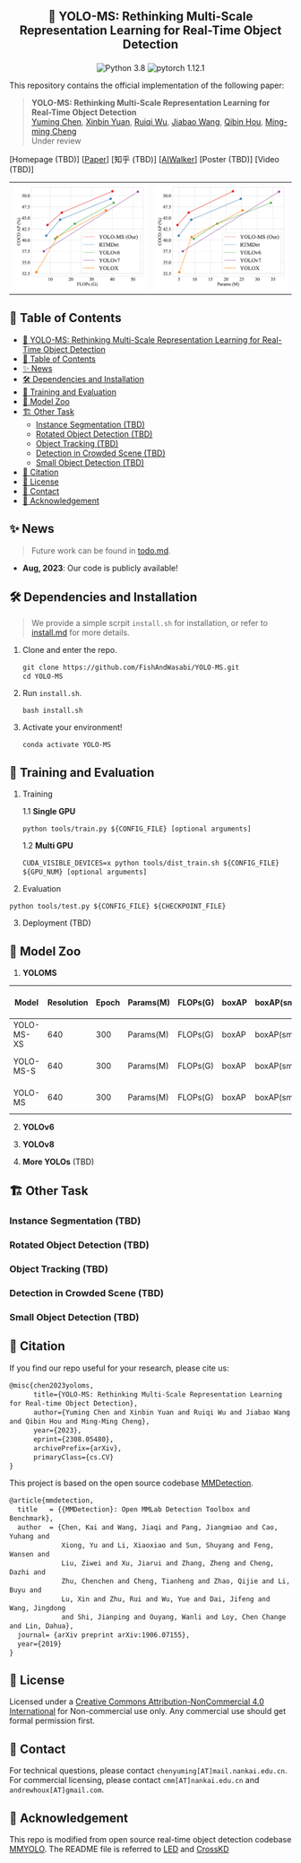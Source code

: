 ## <p align=center> 🚀 YOLO-MS: Rethinking Multi-Scale Representation Learning for Real-Time Object Detection </p>

<div align="center">

![Python 3.8](https://img.shields.io/badge/python-3.8-g) 
![pytorch 1.12.1](https://img.shields.io/badge/pytorch-1.12.0-blue.svg)

</div>

This repository contains the official implementation of the following paper:

> **YOLO-MS: Rethinking Multi-Scale Representation Learning for Real-Time Object Detection**<br/>
> [Yuming Chen](https://www.fishworld.site), [Xinbin Yuan](https://github.com/yuanxinbin), [Ruiqi Wu](https://scholar.google.com/citations?user=0ooNdgUAAAAJ&hl=en), [Jiabao Wang](https://scholar.google.co.uk/citations?hl=en&user=S9ErhhEAAAAJ), [Qibin Hou](https://houqb.github.io/), [Ming-ming Cheng](https://mmcheng.net)<br/>
> Under review

\[Homepage (TBD)\]
\[[Paper](https://arxiv.org/abs/2308.05480)]
\[知乎 (TBD)\]
\[[AIWalker](https://mp.weixin.qq.com/s/FfG9vNM_a2k_zflWfuimsw)\]
\[Poster (TBD)\]
\[Video (TBD)\]

<table>
  <tbody>
    <tr>
        <td>
            <img src='asserts/teaser_flops.png' alt='YOLOMS_TEASER0' width='500px'/>
        </td>
        <td>
            <img src='asserts/teaser_params.png' alt='YOLOMS_TEASER0' width='500px'/>
        </td>
    </tr>
    </tbody>
</table>


## 📄 Table of Contents

- [ 🚀 YOLO-MS: Rethinking Multi-Scale Representation Learning for Real-Time Object Detection ](#--yolo-ms-rethinking-multi-scale-representation-learning-for-real-time-object-detection-)
- [📄 Table of Contents](#-table-of-contents)
- [✨ News](#-news)
- [🛠️ Dependencies and Installation](#️-dependencies-and-installation)
- [🤖 Training and Evaluation](#-training-and-evaluation)
- [🏡 Model Zoo](#-model-zoo)
- [🏗️ Other Task](#️-other-task)
  - [Instance Segmentation (TBD)](#instance-segmentation-tbd)
  - [Rotated Object Detection (TBD)](#rotated-object-detection-tbd)
  - [Object Tracking (TBD)](#object-tracking-tbd)
  - [Detection in Crowded Scene (TBD)](#detection-in-crowded-scene-tbd)
  - [Small Object Detection (TBD)](#small-object-detection-tbd)
- [📖 Citation](#-citation)
- [📜 License](#-license)
- [📮 Contact](#-contact)
- [🤝 Acknowledgement](#-acknowledgement)


## ✨ News

> Future work can be found in [todo.md](docs/todo.md).

- **Aug, 2023**: Our code is publicly available!


## 🛠️ Dependencies and Installation

> We provide a simple scrpit `install.sh` for installation, or refer to [install.md](docs/install.md) for more details.

1. Clone and enter the repo.
    ```shell
    git clone https://github.com/FishAndWasabi/YOLO-MS.git
    cd YOLO-MS
    ```

2. Run `install.sh`.
    ```shell
    bash install.sh
    ```

3. Activate your environment!
    ```shell
    conda activate YOLO-MS
    ```


## 🤖 Training and Evaluation

1. Training

   1.1 **Single GPU**

   ```shell
   python tools/train.py ${CONFIG_FILE} [optional arguments]
   ```

   1.2 **Multi GPU**

   ```shell
   CUDA_VISIBLE_DEVICES=x python tools/dist_train.sh ${CONFIG_FILE} ${GPU_NUM} [optional arguments]
   ```

2. Evaluation

```shell
python tools/test.py ${CONFIG_FILE} ${CHECKPOINT_FILE}
```

3. Deployment (TBD)



## 🏡 Model Zoo

1. **YOLOMS**

<table>
    <thead>
    <tr>
        <th style="width: 300pt"> Model </th>
        <th> Resolution </th>
        <th> Epoch </th>
        <th> Params(M) </th>
        <th> FLOPs(G) </th>
        <th> boxAP </th>
        <th> boxAP(small) </th>
        <th> boxAP(large) </th>
        <th> Config File </th>
        <th> 🔗 Download Links </th>
    </tr>
    </thead>
    <tbody>
    <tr>
        <td style="width: 300pt"> YOLO-MS-XS </td>
        <td> 640 </td>
        <td> 300 </td>
        <td> Params(M) </td>
        <td> FLOPs(G) </td>
        <td> boxAP </td>
        <td> boxAP(small) </td>
        <td> boxAP(large) </td>
        <td> Config File </td>
        <td> 🔗 Download Links </td>
    </tr>
    <tr>
        <td> YOLO-MS-S </td>
        <td> 640 </td>
        <td> 300 </td>
        <td> Params(M) </td>
        <td> FLOPs(G) </td>
        <td> boxAP </td>
        <td> boxAP(small) </td>
        <td> boxAP(large) </td>
        <td> Config File </td>
        <td> 🔗 Download Links </td>
    </tr>
    <tr>
        <td> YOLO-MS </td>
        <td> 640 </td>
        <td> 300 </td>
        <td> Params(M) </td>
        <td> FLOPs(G) </td>
        <td> boxAP </td>
        <td> boxAP(small) </td>
        <td> boxAP(large) </td>
        <td> Config File </td>
        <td> 🔗 Download Links </td>
    </tr>
    </tbody>
</table>


2. **YOLOv6**



3. **YOLOv8**


4. **More YOLOs** (TBD)


## 🏗️ Other Task

### Instance Segmentation (TBD)
### Rotated Object Detection (TBD)
### Object Tracking (TBD)
### Detection in Crowded Scene (TBD)
### Small Object Detection (TBD)


## 📖 Citation

If you find our repo useful for your research, please cite us:

```
@misc{chen2023yoloms,
      title={YOLO-MS: Rethinking Multi-Scale Representation Learning for Real-time Object Detection}, 
      author={Yuming Chen and Xinbin Yuan and Ruiqi Wu and Jiabao Wang and Qibin Hou and Ming-Ming Cheng},
      year={2023},
      eprint={2308.05480},
      archivePrefix={arXiv},
      primaryClass={cs.CV}
}
```

This project is based on the open source codebase [MMDetection](https://github.com/open-mmlab/mmdetection).
```
@article{mmdetection,
  title   = {{MMDetection}: Open MMLab Detection Toolbox and Benchmark},
  author  = {Chen, Kai and Wang, Jiaqi and Pang, Jiangmiao and Cao, Yuhang and
             Xiong, Yu and Li, Xiaoxiao and Sun, Shuyang and Feng, Wansen and
             Liu, Ziwei and Xu, Jiarui and Zhang, Zheng and Cheng, Dazhi and
             Zhu, Chenchen and Cheng, Tianheng and Zhao, Qijie and Li, Buyu and
             Lu, Xin and Zhu, Rui and Wu, Yue and Dai, Jifeng and Wang, Jingdong
             and Shi, Jianping and Ouyang, Wanli and Loy, Chen Change and Lin, Dahua},
  journal= {arXiv preprint arXiv:1906.07155},
  year={2019}
}
```


## 📜 License

Licensed under a [Creative Commons Attribution-NonCommercial 4.0 International](https://creativecommons.org/licenses/by-nc/4.0/) for Non-commercial use only. Any commercial use should get formal permission first.


## 📮 Contact

For technical questions, please contact `chenyuming[AT]mail.nankai.edu.cn`.
For commercial licensing, please contact `cmm[AT]nankai.edu.cn` and `andrewhoux[AT]gmail.com`.


## 🤝 Acknowledgement

This repo is modified from open source real-time object detection codebase [MMYOLO](https://github.com/open-mmlab/mmyolo).
The README file is referred to [LED](https://github.com/Srameo/LED) and [CrossKD](https://github.com/jbwang1997/CrossKD)
